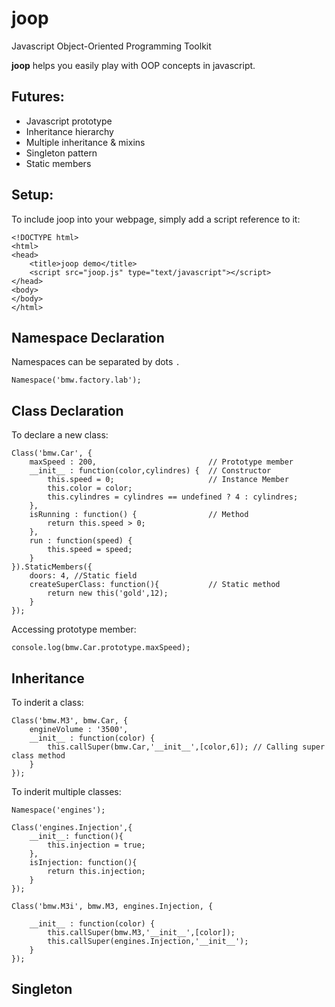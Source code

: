 # joop


Javascript Object-Oriented Programming Toolkit

**joop** helps you easily play with OOP concepts in javascript.

## Futures:

 * Javascript prototype
 * Inheritance hierarchy
 * Multiple inheritance & mixins
 * Singleton pattern
 * Static members

 
## Setup:

To include joop into your webpage, simply add a script reference to it:

	<!DOCTYPE html>
	<html>
	<head>
		<title>joop demo</title>
		<script src="joop.js" type="text/javascript"></script>
	</head>
	<body>
	</body>
	</html>
	
## Namespace Declaration

Namespaces can be separated by dots `.` 

	Namespace('bmw.factory.lab');
	
	
## Class Declaration

To declare a new class:

	Class('bmw.Car', {
		maxSpeed : 200, 						// Prototype member
		__init__ : function(color,cylindres) { 	// Constructor
			this.speed = 0; 					// Instance Member 
			this.color = color;
			this.cylindres = cylindres == undefined ? 4 : cylindres; 
		},
		isRunning : function() {				// Method
			return this.speed > 0;
		},
		run : function(speed) {
			this.speed = speed;
		}
	}).StaticMembers({
		doors: 4, //Static field
		createSuperClass: function(){ 			// Static method
			return new this('gold',12);
		}
	});
	
Accessing prototype member:

	console.log(bmw.Car.prototype.maxSpeed);

## Inheritance

To inderit a class:

	Class('bmw.M3', bmw.Car, {
		engineVolume : '3500',
		__init__ : function(color) {
			this.callSuper(bmw.Car,'__init__',[color,6]); // Calling super class method
		}
	});

To inderit multiple classes:

	Namespace('engines');
	
	Class('engines.Injection',{
		__init__: function(){
			this.injection = true;
		},
		isInjection: function(){
			return this.injection;
		}
	});

	Class('bmw.M3i', bmw.M3, engines.Injection, {
		
		__init__ : function(color) {
			this.callSuper(bmw.M3,'__init__',[color]);
			this.callSuper(engines.Injection,'__init__');
		}
	});

## Singleton
